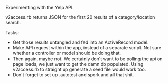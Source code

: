 Experimenting with the Yelp API.

v2access.rb returns JSON for the first 20 results of a category/location
search. 

Tasks:
* Get those results untangled and fed into an ActiveRecord model.
* Make API request within the app, instead of a separate script. Not
  sure whether a controller or model should be doing that.
* Then again, maybe not. We certainly don't want to be polling the api on page loads, we just want to get the damn db populated. Using v2access.rb to straight up generate a seed file would work too.
* Don't forget to set up .autotest and spork and all that shit.

